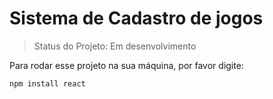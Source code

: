 <h1>Sistema de Cadastro de jogos</h1>

>Status do Projeto: Em desenvolvimento

Para rodar esse projeto na sua máquina, por favor digite:

```
npm install react
```

